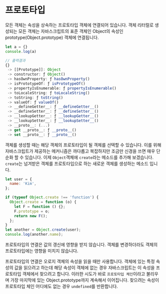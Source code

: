 # 프로토타입

모든 객체는 속성을 상속하는 프로토타입 객체에 연결되어 있습니다. 객체 리터럴로 생성되는 모든 객체는 자바스크립트의 표준 객체인 Object의 속성인 prototype(Object.prototype) 객체에 연결됩니다.

```js
let a = {}
console.log(a)

// 출력결과
{}
 -> [[Prototype]]: Object
 -> constructor: ƒ Object()
 -> hasOwnProperty: ƒ hasOwnProperty()
 -> isPrototypeOf: ƒ isPrototypeOf()
 -> propertyIsEnumerable: ƒ propertyIsEnumerable()
 -> toLocaleString: ƒ toLocaleString()
 -> toString: ƒ toString()
 -> valueOf: ƒ valueOf()
 -> __defineGetter__: ƒ __defineGetter__()
 -> __defineSetter__: ƒ __defineSetter__()
 -> __lookupGetter__: ƒ __lookupGetter__()
 -> __lookupSetter__: ƒ __lookupSetter__()
 -> __proto__: (...)
 -> get __proto__: ƒ __proto__()
 -> set __proto__: ƒ __proto__()
```

객체를 생성할 때는 해당 객체의 프로토타입이 될 객체를 선택할 수 있습니다. 이를 위해 자바스크립트가 제공하는 메커니즘은 까다롭고 복잡하지만 조금만 신경을 쓰면 매우 단순화 할 수 있습니다.
이제 `Object`객체에 `create`라는 메소드를 추가해 보겠습니다. `create`는 넘겨받은 객체를 프로토타입으로 하는 새로운 객체를 생성하는 메소드 입니다.

```js
let user = {
  name: 'Kim',
};

if (typeof Object.create !== 'function') {
  Object.create = function (o) {
    let F = function () {};
    F.prototype = o;
    return new F();
  };
}
let another = Object.create(user);
console.log(another.name);
```

프로토타입의 연결은 값의 갱신에 영향을 받지 않습니다. 객체를 변경하더라도 객체의 프로토타입에는 영향을 미치지 않습니다.

프로토타입의 연결은 오로지 객체의 속성을 읽을 때만 사용합니다. 객체에 있는 특정 속성의 값을 읽으려고 하는데 해당 속성이 객체에 없는 경우 자바스크립트는 이 속성을 프로토타입 객체에서 찾으려고 합니다. 이러한 시도가 바로 `프로토타입 체인`이라고 불리우며 가장 마지막에 있는 Object.prototype까지 계속해서 이어집니다. 찾으려는 속성이 프로토타입 체인 어디에도 없는 경우 `undefined`를 반환합니다.
